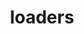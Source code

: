 ---
title: loaders
description: Loaders discover and load your pipelines.
menu:
  docs:
    identifier: loaders-overview
    name: overview
    parent: loaders
    weight: -100
seo_article_headline: Load pipelines into pypyr task-runner.
seo_description: Use loaders to discover and load pipelines into your pipeline task-runner.
seo_is_carousel: true
---